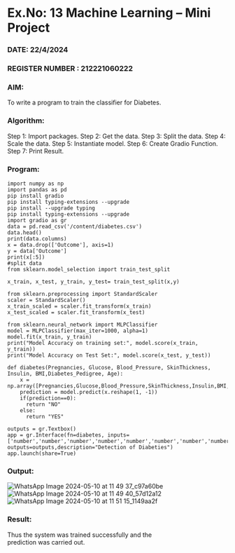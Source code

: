 # Ex.No: 13 Machine Learning – Mini Project
### DATE: 22/4/2024
### REGISTER NUMBER : 212221060222
### AIM:
To write a program to train the classifier for Diabetes.
### Algorithm:
Step 1: Import packages. Step 2: Get the data.
Step 3: Split the data. 
Step 4: Scale the data. 
Step 5: Instantiate model. 
Step 6: Create Gradio Function. 
Step 7: Print Result.

### Program:
```
import numpy as np
import pandas as pd
pip install gradio
pip install typing-extensions --upgrade
pip install --upgrade typing
pip install typing-extensions --upgrade
import gradio as gr
data = pd.read_csv('/content/diabetes.csv')
data.head()
print(data.columns)
x = data.drop(['Outcome'], axis=1)
y = data['Outcome']
print(x[:5])
#split data
from sklearn.model_selection import train_test_split

x_train, x_test, y_train, y_test= train_test_split(x,y)

from sklearn.preprocessing import StandardScaler
scaler = StandardScaler()
x_train_scaled = scaler.fit_transform(x_train)
x_test_scaled = scaler.fit_transform(x_test)

from sklearn.neural_network import MLPClassifier
model = MLPClassifier(max_iter=1000, alpha=1)
model.fit(x_train, y_train)
print("Model Accuracy on training set:", model.score(x_train, y_train))
print("Model Accuracy on Test Set:", model.score(x_test, y_test))

def diabetes(Pregnancies, Glucose, Blood_Pressure, SkinThickness, Insulin, BMI,Diabetes_Pedigree, Age):
    x = np.array([Pregnancies,Glucose,Blood_Pressure,SkinThickness,Insulin,BMI,Diabetes_Pedigree,Age])
    prediction = model.predict(x.reshape(1, -1))
    if(prediction==0):
      return "NO"
    else:
      return "YES"

outputs = gr.Textbox()
app = gr.Interface(fn=diabetes, inputs=['number','number','number','number','number','number','number','number'], outputs=outputs,description="Detection of Diabeties")
app.launch(share=True)
```


### Output:
![WhatsApp Image 2024-05-10 at 11 49 37_c97a60be](https://github.com/Rajithxx/13th-exp-AI/assets/148357145/66355f4d-1a98-4322-822b-3393b9358577)
![WhatsApp Image 2024-05-10 at 11 49 40_57d12a12](https://github.com/Rajithxx/13th-exp-AI/assets/148357145/7068b824-3c8d-46ed-870f-b0d778459d29)
![WhatsApp Image 2024-05-10 at 11 51 15_1149aa2f](https://github.com/Rajithxx/13th-exp-AI/assets/148357145/99d367ee-ba49-4fd0-a005-8e4de9d24a51)

### Result:
Thus the system was trained successfully and the prediction was carried out.

